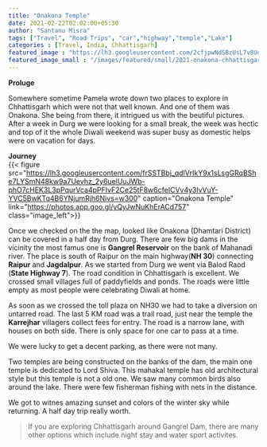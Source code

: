 ```yaml
---
title: "Onakona Temple"
date: 2021-02-22T02:02:00+05:30
author: "Santanu Misra"
tags: ["Travel", "Road Trips", "car","highway","temple","Lake"]
categories : [Travel, India, Chhattisgarh]
featured_image : "https://lh3.googleusercontent.com/2cfjpwNdSBzUsL7v8UqGnJ0mH7tY0EB2vlRfBjswJRx4ZWgJAqzN7uZYtf3R0IE0VkJoLIRX5UxP8v6lDoE-QbITkvNEBzn7ECNZacKKj_rAIf6ovBHrzqu-EOxIGuPjBGzJcAKnCLU"
featured_image_small : "/images/featured/small/2021-onakona-chhattisgarh.jpg"
---
```

**Proluge**  

Somewhere sometime Pamela wrote down two places to explore in Chhattisgarh which were not that well known. And one of them was Onakona. She being from there, it intrigued us with the beutiful pictures. After a week in Durg we were looking for a small break, the week was hectic and  top of it the whole Diwali weekend was super busy as domestic helps were on vacation for days. 

**Journey**  
{{< figure src="https://lh3.googleusercontent.com/frSSTBbj_qdlVrIkY9x1sLsgGRqBShe7LYSmN48kw9a7Uevhz_2y6uelUuJWb-phO7cHEK3L3pPqurVca4pPFIvF2Ce25tF8w6cfeICVv4y3lvVuY-YVC5BwKTq4B6YNjumRjh6Nivs=w300" caption="Onakona Temple" link="https://photos.app.goo.gl/yQyJwNuKhErACd757" class="image_left">}} 

Once we checked on the the map, looked like Onakona (Dhamtari District) can be covered in a half day from Durg. There are few  big dams in the vicinity the most famus one is **Gangrel Reservoir** on the bank of Mahanadi river.  The place is south of Raipur on the main highway(**NH 30**) connecting **Raipur** and **Jagdalpur**.  As we started from Durg we went via Balod Raod (**State Highway 7**). The road condition in Chhattisgarh is excellent. We crossed small villages full of paddyfields and ponds. The roads were little empty as most people were celebrating Diwali at home. 

As soon as we crossed the toll plaza on NH30 we had to take a diversion on untarred road.  The last 5 KM road was a trail road, just near the temple the **Karrejhar** villagers collect fees for entry. The road is a narrow lane, with houses on both side. There is only space for one car to pass at a time. 

We were lucky to get a decent parking, as there were not many.  

Two temples are being constructed on the banks of the dam, the main one temple is dedicated to Lord Shiva. This mahakal temple has old architectural style but this temple is not a old one. We saw many common birds also around the lake. There were few fisherman fishing with nets in the distance.  

We got to witnes amazing sunset and colors of the winter sky while returning. A half day trip really worth.  

>If you are exploring Chhattisgarh around Gangrel Dam, there are many other options which include night stay and water sport activites.  




